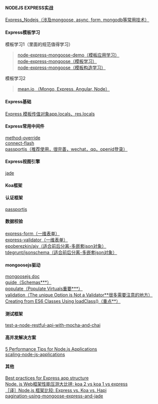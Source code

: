 #### NODEJS EXPRESS实战
[Express_Nodejs（涉及mongoose, async, form, mongodb等常用技术）](https://developer.mozilla.org/en-US/docs/Learn/Server-side/Express_Nodejs/mongoose#Setting_up_the_MongoDB_database)  
#### Express模板学习
模板学习1（里面的规范值得学习）  
> [node-express-mongoose-demo（模板应用学习）](https://github.com/madhums/node-express-mongoose-demo)  
> [node-express-mongoose（模板学习）](https://github.com/madhums/node-express-mongoose)  
> [node-express-mongoose（模板构造学习）](https://github.com/madhums/node-express-mongoose/wiki)  
  
模板学习2  
> [mean.io （Mongo, Express, Angular, Node）](http://mean.io/)  
#### Express基础
[Express 模板传值对象app.locals、res.locals](https://itbilu.com/nodejs/npm/Ny0k0TKP-.html)  
#### Express常用中间件
[method-override](https://github.com/expressjs/method-override#method-override)  
[connect-flash](https://github.com/jaredhanson/connect-flash)  
[passportjs（推荐使用，很完善，wechat，qq，openid登录）](http://passportjs.org/docs/overview)  
#### Express视图引擎
[jade](https://cnodejs.org/topic/5368adc5cf738dd6090060f2)  
#### Koa框架
#### 认证框架
[passportjs](http://passportjs.org/docs/login)  
#### 数据校验
[express-form（一维表单）](https://github.com/dandean/express-form)  
[express-validator（一维表单）](https://www.npmjs.com/package/express-validator)  
[epoberezkin/ajv（适合前后分离-多嵌套json对象）](https://github.com/epoberezkin/ajv)  
[tdegrunt/jsonschema（适合前后分离-多嵌套json对象）](https://github.com/tdegrunt/jsonschema)  
#### mongoosejs驱动
[mongoosejs doc](http://mongoosejs.com/docs/)  
[guide（Schemas***）](http://mongoosejs.com/docs/guide.html)  
[populate（Populate Virtuals重要***）](http://mongoosejs.com/docs/populate.html)  
[validation（The unique Option is Not a Validator**很多需要注意的地方）](http://mongoosejs.com/docs/validation.html)  
[Creating from ES6 Classes Using loadClass()（重点**）](http://mongoosejs.com/docs/advanced_schemas.html)  
#### 测试框架
[test-a-node-restful-api-with-mocha-and-chai](https://scotch.io/tutorials/test-a-node-restful-api-with-mocha-and-chai)  
#### 高并发解决方案
[5 Performance Tips for Node.js Applications](https://www.nginx.com/blog/5-performance-tips-for-node-js-applications/)  
[scaling-node-js-applications](http://cjihrig.com/blog/scaling-node-js-applications/)  
#### 其他
[Best practices for Express app structure](https://www.terlici.com/2014/08/25/best-practices-express-structure.html)  
[Node. js Web框架性能压测大比拼: koa 2 vs koa 1 vs express](http://www.0791quanquan.com/news_keji/topic_740214/)  
[［译］Node.js 框架比较: Express vs. Koa vs. Hapi](http://ourjs.com/detail/5490db1c8a34fa320400000e)  
[pagination-using-mongoose-express-and-jade](http://madhums.me/2012/08/20/pagination-using-mongoose-express-and-jade/)  
